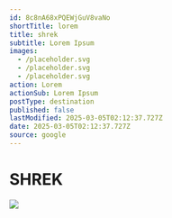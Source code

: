 ```yaml
---
id: 8c8nA68xPQEWjGuV8vaNo
shortTitle: lorem
title: shrek
subtitle: Lorem Ipsum
images:
  - /placeholder.svg
  - /placeholder.svg
  - /placeholder.svg
action: Lorem
actionSub: Lorem Ipsum
postType: destination
published: false
lastModified: 2025-03-05T02:12:37.727Z
date: 2025-03-05T02:12:37.727Z
source: google
---
```

# SHREK

![](https://lh7-rt.googleusercontent.com/docsz/AD_4nXe1OyOIx7G5fnqx2cMTsUcgu8kx-YztGQ0OUkoVMOdQCQ7JAOYTo2GmHJ7OMnIuOdiwi0RTx_BkIKlIKkbXhDWdH8owAXiJw_To09SYdTQ5XoZfMJgYCbVA27IEOZIv1BzjM4jG4Q?key=yDQ6_mv7xsdWcl_zInYsn1g-)
